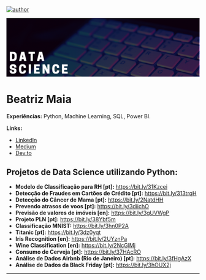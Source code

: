 [![author](https://img.shields.io/badge/author-beatrizmaiads-red.svg)](https://www.linkedin.com/in/beatrizmaiads/)

<p align="center">
  <img src="banner.png" >
</p>

# Beatriz Maia

**Experiências:** Python, Machine Learning, SQL, Power BI.

**Links:**
* [LinkedIn](https://www.linkedin.com/in/beatrizmaiads/)
* [Medium](https://medium.com/@beatrizmaiads)
* [Dev.to](https://ev.to/beatrizmaiads)

## Projetos de Data Science utilizando Python:

* **Modelo de Classificação para RH [pt]:** https://bit.ly/31Kzcei
* **Detecção de Fraudes em Cartões de Crédito [pt]:** https://bit.ly/313trqH
* **Detecção do Câncer de Mama [pt]:** https://bit.ly/2NatdHH
* **Prevendo atrasos de voos [pt]:** https://bit.ly/3diichO
* **Previsão de valores de imóveis [en]:** https://bit.ly/3gUVWgP
* **Projeto PLN [pt]:** https://bit.ly/38Ybf5m
* **Classificação MNIST:** https://bit.ly/3hn0P2A
* **Titanic [pt]:** https://bit.ly/3dz0yqt
* **Iris Recognition [en]:** https://bit.ly/2UYznPa
* **Wine Classification [en]:** https://bit.ly/2NcGlMj
* **Consumo de Cerveja [pt]:** https://bit.ly/37HAcRO
* **Análise de Dados Airbnb (Rio de Janeiro) [pt]:** https://bit.ly/3fHgAzX
* **Análise de Dados da Black Friday [pt]:** https://bit.ly/3hOUX2j

---


